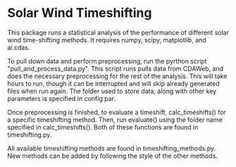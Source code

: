 # Solar Wind Timeshifting


This package runs a statistical analysis of the performance of different solar wind time-shifting methods. It requires numpy, scipy, matplotlib, and ai.cdas. 

To pull down data and perform preprocessing, run the pyrthon script "pull_and_process_data.py". This script runs pulls data from CDAWeb, and does the necessary preprocessing for the rest of the analysis. This will take hours to run, though it can be interrupted and will skip already generated files when run again. The folder used to store data, along with other key parameters is specified in config.par.

Once preprocessing is finished, to evaluate a timeshift, calc_timeshifts() for a specific timeshifting method. Then, run evaluate() using the folder name specified in calc_timeshifts(). Both of these functions are found in timeshifting.py.

All available timeshifting methods are found in timeshifting_methods.py. New methods can be added by following the style of the other methods. 
